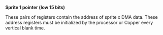 **Sprite 1 pointer (low 15 bits)**

These pairs of registers contain the address of sprite x DMA data. These address registers must be initialized by the processor or Copper every vertical blank time.

